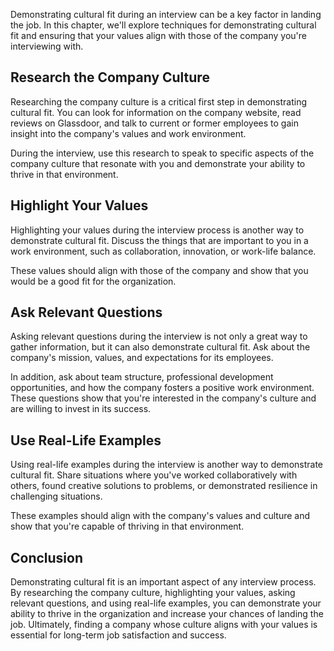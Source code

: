 
Demonstrating cultural fit during an interview can be a key factor in landing the job. In this chapter, we'll explore techniques for demonstrating cultural fit and ensuring that your values align with those of the company you're interviewing with.

Research the Company Culture
----------------------------

Researching the company culture is a critical first step in demonstrating cultural fit. You can look for information on the company website, read reviews on Glassdoor, and talk to current or former employees to gain insight into the company's values and work environment.

During the interview, use this research to speak to specific aspects of the company culture that resonate with you and demonstrate your ability to thrive in that environment.

Highlight Your Values
---------------------

Highlighting your values during the interview process is another way to demonstrate cultural fit. Discuss the things that are important to you in a work environment, such as collaboration, innovation, or work-life balance.

These values should align with those of the company and show that you would be a good fit for the organization.

Ask Relevant Questions
----------------------

Asking relevant questions during the interview is not only a great way to gather information, but it can also demonstrate cultural fit. Ask about the company's mission, values, and expectations for its employees.

In addition, ask about team structure, professional development opportunities, and how the company fosters a positive work environment. These questions show that you're interested in the company's culture and are willing to invest in its success.

Use Real-Life Examples
----------------------

Using real-life examples during the interview is another way to demonstrate cultural fit. Share situations where you've worked collaboratively with others, found creative solutions to problems, or demonstrated resilience in challenging situations.

These examples should align with the company's values and culture and show that you're capable of thriving in that environment.

Conclusion
----------

Demonstrating cultural fit is an important aspect of any interview process. By researching the company culture, highlighting your values, asking relevant questions, and using real-life examples, you can demonstrate your ability to thrive in the organization and increase your chances of landing the job. Ultimately, finding a company whose culture aligns with your values is essential for long-term job satisfaction and success.
